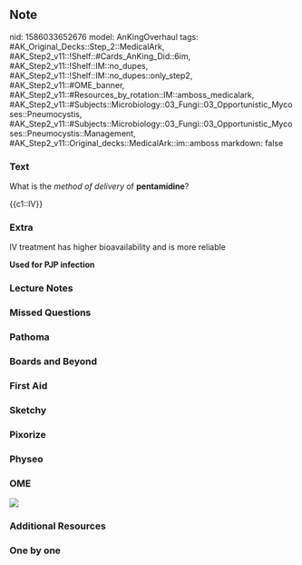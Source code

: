 ## Note
nid: 1586033652676
model: AnKingOverhaul
tags: #AK_Original_Decks::Step_2::MedicalArk, #AK_Step2_v11::!Shelf::#Cards_AnKing_Did::6im, #AK_Step2_v11::!Shelf::IM::no_dupes, #AK_Step2_v11::!Shelf::IM::no_dupes::only_step2, #AK_Step2_v11::#OME_banner, #AK_Step2_v11::#Resources_by_rotation::IM::amboss_medicalark, #AK_Step2_v11::#Subjects::Microbiology::03_Fungi::03_Opportunistic_Mycoses::Pneumocystis, #AK_Step2_v11::#Subjects::Microbiology::03_Fungi::03_Opportunistic_Mycoses::Pneumocystis::Management, #AK_Step2_v11::Original_decks::MedicalArk::im::amboss
markdown: false

### Text
What is the <i>method of delivery</i> of <b>pentamidine</b>?
<div>
  {{c1::IV}}
</div>

### Extra
IV treatment has higher bioavailability and is more reliable
<div>
  <b>Used for PJP infection</b>
</div>

### Lecture Notes


### Missed Questions


### Pathoma


### Boards and Beyond


### First Aid


### Sketchy


### Pixorize


### Physeo


### OME
<div class="ome-widget">
  <a href="https://onlinemeded.org?ref=anki"><img src=
  "_OME_AnkiFlashcards_General_7.png"></a>
</div>

### Additional Resources


### One by one

